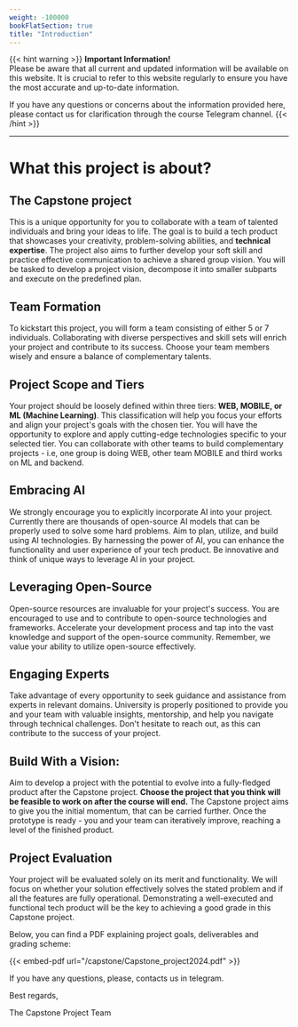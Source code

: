 ```yaml
---
weight: -100000
bookFlatSection: true
title: "Introduction"
---
```


{{< hint warning >}}
**Important Information!**  
Please be aware that all current and updated information will be available on this website. It is crucial to refer to this website regularly to ensure you have the most accurate and up-to-date information.

If you have any questions or concerns about the information provided here, please contact us for clarification through the course Telegram channel. 
{{< /hint >}}


----

# **What this project is about?**

## **The Capstone project**
This is a unique opportunity for you to collaborate with a team of talented individuals and bring your ideas to life. The goal is to build a tech product that showcases your creativity, problem-solving abilities, and **technical expertise**. The project also aims to further develop your soft skill and practice effective communication to achieve a shared group vision. You will be tasked to develop a project vision, decompose it into smaller subparts and execute on the predefined plan.

## **Team Formation**

To kickstart this project, you will form a team consisting of either 5 or 7 individuals. Collaborating with diverse perspectives and skill sets will enrich your project and contribute to its success. Choose your team members wisely and ensure a balance of complementary talents.

## **Project Scope and Tiers**

Your project should be loosely defined within three tiers: **WEB, MOBILE, or ML (Machine Learning)**. This classification will help you focus your efforts and align your project's goals with the chosen tier. You will have the opportunity to explore and apply cutting-edge technologies specific to your selected tier. You can collaborate with other teams to build complementary projects - i.e, one group is doing WEB, other team MOBILE and third works on ML and backend.

## **Embracing AI**

We strongly encourage you to explicitly incorporate AI into your project. Currently there are thousands of open-source AI models that can be properly used to solve some hard problems. Aim to plan, utilize, and build using AI technologies. By harnessing the power of AI, you can enhance the functionality and user experience of your tech product. Be innovative and think of unique ways to leverage AI in your project.

## **Leveraging Open-Source**

Open-source resources are invaluable for your project's success. You are encouraged to use and to contribute to open-source technologies and frameworks. Accelerate your development process and tap into the vast knowledge and support of the open-source community. Remember, we value your ability to utilize open-source effectively.

## **Engaging Experts**

Take advantage of every opportunity to seek guidance and assistance from experts in relevant domains. University is properly positioned to provide you and your team with valuable insights, mentorship, and help you navigate through technical challenges. Don't hesitate to reach out, as this can contribute to the success of your project.

## **Build With a Vision**:

Aim to develop a project with the potential to evolve into a fully-fledged product after the Capstone project. **Choose the project that you think will be feasible to work on after the course will end.** The Capstone project aims to give you the initial momentum, that can be carried further. Once the prototype is ready - you and your team can iteratively improve, reaching a level of the finished product.

## **Project Evaluation**

Your project will be evaluated solely on its merit and functionality. We will focus on whether your solution effectively solves the stated problem and if all the features are fully operational. Demonstrating a well-executed and functional tech product will be the key to achieving a good grade in this Capstone project.


Below, you can find a PDF explaining project goals, deliverables and grading scheme:

{{< embed-pdf url="/capstone/Capstone_project2024.pdf" >}}

If you have any questions, please, contacts us in telegram.

Best regards, 

The Capstone Project Team
